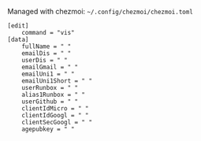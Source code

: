 Managed with chezmoi: ``~/.config/chezmoi/chezmoi.toml``
```
[edit]
    command = "vis"
[data]
    fullName = " "
    emailDis = " "
    userDis = " "
    emailGmail = " "
    emailUni1 = " "
    emailUni1Short = " "
    userRunbox = " "
    alias1Runbox = " "
    userGithub = " "
    clientIdMicro = " "
    clientIdGoogl = " "
    clientSecGoogl = " "
    agepubkey = " "
```
